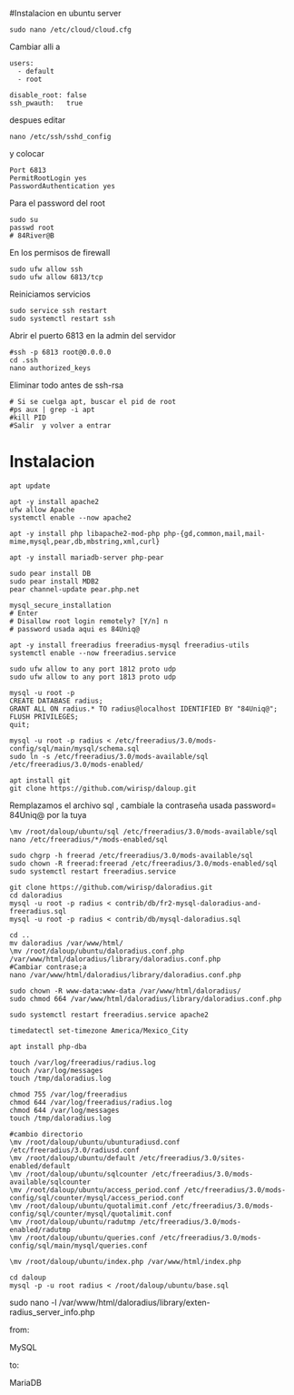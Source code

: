 #Instalacion en ubuntu server
```
sudo nano /etc/cloud/cloud.cfg
```
Cambiar alli a
```
users:
  - default
  - root

disable_root: false
ssh_pwauth:   true
```

despues editar
```
nano /etc/ssh/sshd_config
```

y colocar
```
Port 6813 
PermitRootLogin yes
PasswordAuthentication yes
```

Para el password del root
```
sudo su
passwd root
# 84River@B
```
En los permisos de firewall
```
sudo ufw allow ssh
sudo ufw allow 6813/tcp
```

Reiniciamos servicios
```
sudo service ssh restart
sudo systemctl restart ssh
```

Abrir el puerto 6813 en la admin del servidor
```
#ssh -p 6813 root@0.0.0.0
cd .ssh
nano authorized_keys
```

Eliminar todo antes de ssh-rsa 
```
# Si se cuelga apt, buscar el pid de root
#ps aux | grep -i apt
#kill PID
#Salir  y volver a entrar
```

# Instalacion
```
apt update
```
```
apt -y install apache2
ufw allow Apache
systemctl enable --now apache2
```

```
apt -y install php libapache2-mod-php php-{gd,common,mail,mail-mime,mysql,pear,db,mbstring,xml,curl}
```

```
apt -y install mariadb-server php-pear
```

```
sudo pear install DB
sudo pear install MDB2
pear channel-update pear.php.net
```

```
mysql_secure_installation
# Enter
# Disallow root login remotely? [Y/n] n
# password usada aqui es 84Uniq@
```

```
apt -y install freeradius freeradius-mysql freeradius-utils
systemctl enable --now freeradius.service 
```

```
sudo ufw allow to any port 1812 proto udp
sudo ufw allow to any port 1813 proto udp
```

```
mysql -u root -p
CREATE DATABASE radius;
GRANT ALL ON radius.* TO radius@localhost IDENTIFIED BY "84Uniq@";
FLUSH PRIVILEGES;
quit;
```

```
mysql -u root -p radius < /etc/freeradius/3.0/mods-config/sql/main/mysql/schema.sql
sudo ln -s /etc/freeradius/3.0/mods-available/sql /etc/freeradius/3.0/mods-enabled/
```

```
apt install git
git clone https://github.com/wirisp/daloup.git
```


Remplazamos el archivo sql , cambiale la contraseña usada password= 84Uniq@ por la tuya
```
\mv /root/daloup/ubuntu/sql /etc/freeradius/3.0/mods-available/sql
nano /etc/freeradius/*/mods-enabled/sql
```

```
sudo chgrp -h freerad /etc/freeradius/3.0/mods-available/sql
sudo chown -R freerad:freerad /etc/freeradius/3.0/mods-enabled/sql
sudo systemctl restart freeradius.service
```

```
git clone https://github.com/wirisp/daloradius.git
cd daloradius
mysql -u root -p radius < contrib/db/fr2-mysql-daloradius-and-freeradius.sql
mysql -u root -p radius < contrib/db/mysql-daloradius.sql
```

```
cd ..
mv daloradius /var/www/html/
\mv /root/daloup/ubuntu/daloradius.conf.php /var/www/html/daloradius/library/daloradius.conf.php
#Cambiar contrase;a
nano /var/www/html/daloradius/library/daloradius.conf.php
```

```
sudo chown -R www-data:www-data /var/www/html/daloradius/
sudo chmod 664 /var/www/html/daloradius/library/daloradius.conf.php
```

```
sudo systemctl restart freeradius.service apache2
```

```
timedatectl set-timezone America/Mexico_City
```

```
apt install php-dba
```

```
touch /var/log/freeradius/radius.log
touch /var/log/messages
touch /tmp/daloradius.log
```

```
chmod 755 /var/log/freeradius
chmod 644 /var/log/freeradius/radius.log
chmod 644 /var/log/messages
touch /tmp/daloradius.log
```

```
#cambio directorio 
\mv /root/daloup/ubuntu/ubunturadiusd.conf /etc/freeradius/3.0/radiusd.conf
\mv /root/daloup/ubuntu/default /etc/freeradius/3.0/sites-enabled/default
\mv /root/daloup/ubuntu/sqlcounter /etc/freeradius/3.0/mods-available/sqlcounter
\mv /root/daloup/ubuntu/access_period.conf /etc/freeradius/3.0/mods-config/sql/counter/mysql/access_period.conf
\mv /root/daloup/ubuntu/quotalimit.conf /etc/freeradius/3.0/mods-config/sql/counter/mysql/quotalimit.conf
\mv /root/daloup/ubuntu/radutmp /etc/freeradius/3.0/mods-enabled/radutmp
\mv /root/daloup/ubuntu/queries.conf /etc/freeradius/3.0/mods-config/sql/main/mysql/queries.conf
```

```
\mv /root/daloup/ubuntu/index.php /var/www/html/index.php
```

```
cd daloup
mysql -p -u root radius < /root/daloup/ubuntu/base.sql
```

sudo nano -l /var/www/html/daloradius/library/exten-radius_server_info.php

from:

<td class='summaryKey'> MySQL </td> <td class='summaryValue'><span class='sleft'><?php echo check_service("mysql"); ?></span> </td>

to:

<td class='summaryKey'> MariaDB </td> <td class='summaryValue'><span class='sleft'><?php echo check_service("mariadb"); ?></span> </td>
